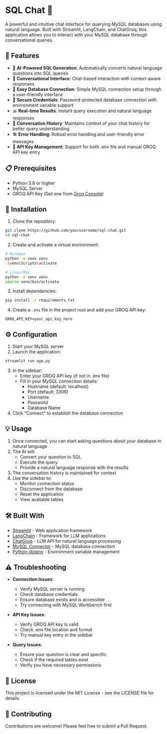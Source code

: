 # SQL Chat 💬

A powerful and intuitive chat interface for querying MySQL databases using natural language. Built with Streamlit, LangChain, and ChatGroq, this application allows you to interact with your MySQL database through conversational queries.

## 🌟 Features

- 🤖 **AI-Powered SQL Generation**: Automatically converts natural language questions into SQL queries
- 💬 **Conversational Interface**: Chat-based interaction with context-aware responses
- 🔌 **Easy Database Connection**: Simple MySQL connection setup through a user-friendly interface
- 🔐 **Secure Credentials**: Password-protected database connection with environment variable support
- 📊 **Real-time Results**: Instant query execution and natural language responses
- 🔄 **Conversation History**: Maintains context of your chat history for better query understanding
- 🛠️ **Error Handling**: Robust error handling and user-friendly error messages
- 🔑 **API Key Management**: Support for both .env file and manual GROQ API key entry

## 📋 Prerequisites

- Python 3.8 or higher
- MySQL Server
- GROQ API Key (Get one from [Groq Console](https://console.groq.com/))

## 🚀 Installation

1. Clone the repository:
```bash
git clone https://github.com/yourusername/sql-chat.git
cd sql-chat
```

2. Create and activate a virtual environment:
```bash
# Windows
python -m venv venv
.\venv\Scripts\activate

# Linux/Mac
python -m venv venv
source venv/bin/activate
```

3. Install dependencies:
```bash
pip install -r requirements.txt
```

4. Create a `.env` file in the project root and add your GROQ API key:
```
GROQ_API_KEY=your_api_key_here
```

## ⚙️ Configuration

1. Start your MySQL server
2. Launch the application:
```bash
streamlit run app.py
```
3. In the sidebar:
   - Enter your GROQ API key (if not in .env file)
   - Fill in your MySQL connection details:
     - Hostname (default: localhost)
     - Port (default: 3306)
     - Username
     - Password
     - Database Name
4. Click "Connect" to establish the database connection

## 💡 Usage

1. Once connected, you can start asking questions about your database in natural language
2. The AI will:
   - Convert your question to SQL
   - Execute the query
   - Provide a natural language response with the results
3. The conversation history is maintained for context
4. Use the sidebar to:
   - Monitor connection status
   - Disconnect from the database
   - Reset the application
   - View available tables

## 🛠️ Built With

- [Streamlit](https://streamlit.io/) - Web application framework
- [LangChain](https://www.langchain.com/) - Framework for LLM applications
- [ChatGroq](https://console.groq.com/) - LLM API for natural language processing
- [MySQL Connector](https://dev.mysql.com/doc/connector-python/en/) - MySQL database connection
- [Python-dotenv](https://pypi.org/project/python-dotenv/) - Environment variable management

## ⚠️ Troubleshooting

- **Connection Issues**:
  - Verify MySQL server is running
  - Check database credentials
  - Ensure database exists and is accessible
  - Try connecting with MySQL Workbench first

- **API Key Issues**:
  - Verify GROQ API key is valid
  - Check .env file location and format
  - Try manual key entry in the sidebar

- **Query Issues**:
  - Ensure your question is clear and specific
  - Check if the required tables exist
  - Verify you have necessary permissions

## 📝 License

This project is licensed under the MIT License - see the LICENSE file for details.

## 🤝 Contributing

Contributions are welcome! Please feel free to submit a Pull Request.